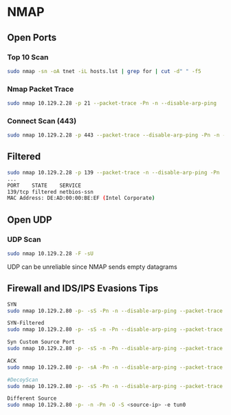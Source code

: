 # NMAP
## Open Ports
### Top 10 Scan
```bash
sudo nmap -sn -oA tnet -iL hosts.lst | grep for | cut -d" " -f5
```

### Nmap Packet Trace
```bash
sudo nmap 10.129.2.28 -p 21 --packet-trace -Pn -n --disable-arp-ping
```

### Connect Scan (443)
```bash
sudo nmap 10.129.2.28 -p 443 --packet-trace --disable-arp-ping -Pn -n --reason -sT
```
## Filtered
```bash
sudo nmap 10.129.2.28 -p 139 --packet-trace -n --disable-arp-ping -Pn
...
PORT    STATE    SERVICE
139/tcp filtered netbios-ssn
MAC Address: DE:AD:00:00:BE:EF (Intel Corporate)
```

## Open UDP
### UDP Scan
```bash
sudo nmap 10.129.2.28 -F -sU
```

UDP can be unreliable since NMAP sends empty datagrams


## Firewall and IDS/IPS Evasions Tips
```bash
SYN
sudo nmap 10.129.2.80 -p- -sS -Pn -n --disable-arp-ping --packet-trace

SYN-Filtered
sudo nmap 10.129.2.80 -p- -sS -n -Pn --disable-arp-ping --packet-trace

Syn Custom Source Port
sudo nmap 10.129.2.80 -p- -sS -n -Pn --disable-arp-ping --packet-trace --source-port 53

ACK
sudo nmap 10.129.2.80 -p- -sA -Pn -n --disable-arp-ping --packet-trace

#DecoyScan
sudo nmap 10.129.2.80 -p- -sS -Pn -n --disable-arp-ping --packet-trace -D RND:5

Different Source
sudo nmap 10.129.2.80 -p- -n -Pn -O -S <source-ip> -e tun0

```
